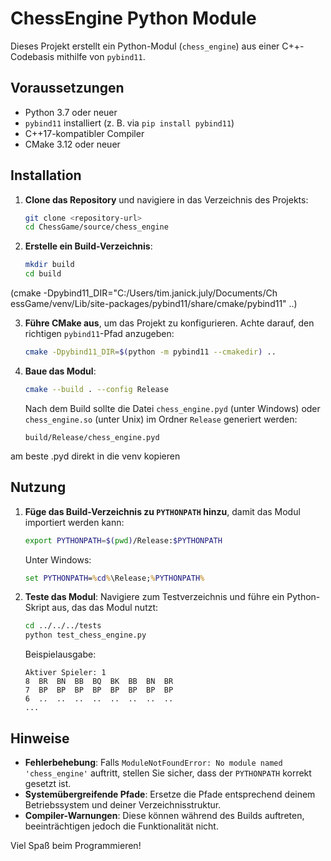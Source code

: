 # ChessEngine Python Module

Dieses Projekt erstellt ein Python-Modul (`chess_engine`) aus einer C++-Codebasis mithilfe von `pybind11`.

## Voraussetzungen

- Python 3.7 oder neuer
- `pybind11` installiert (z. B. via `pip install pybind11`)
- C++17-kompatibler Compiler
- CMake 3.12 oder neuer

## Installation

1. **Clone das Repository** und navigiere in das Verzeichnis des Projekts:
   ```bash
   git clone <repository-url>
   cd ChessGame/source/chess_engine
   ```

2. **Erstelle ein Build-Verzeichnis**:
   ```bash
   mkdir build
   cd build
   ```
(cmake -Dpybind11_DIR="C:/Users/tim.janick.july/Documents/Ch
essGame/venv/Lib/site-packages/pybind11/share/cmake/pybind11" ..)

3. **Führe CMake aus**, um das Projekt zu konfigurieren. Achte darauf, den richtigen `pybind11`-Pfad anzugeben:
   ```bash
   cmake -Dpybind11_DIR=$(python -m pybind11 --cmakedir) ..
   ```

4. **Baue das Modul**:
   ```bash
   cmake --build . --config Release
   ```

   Nach dem Build sollte die Datei `chess_engine.pyd` (unter Windows) oder `chess_engine.so` (unter Unix) im Ordner `Release` generiert werden:
   ```plaintext
   build/Release/chess_engine.pyd
   ```
am beste .pyd direkt in die venv kopieren
## Nutzung

1. **Füge das Build-Verzeichnis zu `PYTHONPATH` hinzu**, damit das Modul importiert werden kann:
   ```bash
   export PYTHONPATH=$(pwd)/Release:$PYTHONPATH
   ```
   Unter Windows:
   ```cmd
   set PYTHONPATH=%cd%\Release;%PYTHONPATH%
   ```

2. **Teste das Modul**:
   Navigiere zum Testverzeichnis und führe ein Python-Skript aus, das das Modul nutzt:
   ```bash
   cd ../../../tests
   python test_chess_engine.py
   ```

   Beispielausgabe:
   ```plaintext
   Aktiver Spieler: 1
   8  BR  BN  BB  BQ  BK  BB  BN  BR
   7  BP  BP  BP  BP  BP  BP  BP  BP
   6  ..  ..  ..  ..  ..  ..  ..  ..
   ...
   ```

## Hinweise

- **Fehlerbehebung**:
  Falls `ModuleNotFoundError: No module named 'chess_engine'` auftritt, stellen Sie sicher, dass der `PYTHONPATH` korrekt gesetzt ist.
- **Systemübergreifende Pfade**:
  Ersetze die Pfade entsprechend deinem Betriebssystem und deiner Verzeichnisstruktur.
- **Compiler-Warnungen**:
  Diese können während des Builds auftreten, beeinträchtigen jedoch die Funktionalität nicht.

Viel Spaß beim Programmieren!
